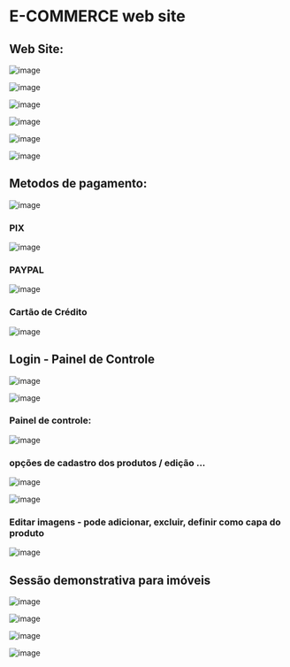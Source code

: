 # E-COMMERCE web site

<h2>Web Site: </h2>

![image](https://github.com/micher12/e-commerce/assets/84326814/255310ec-ad2b-4dfb-9ac1-3abb6bb213ea)

![image](https://github.com/micher12/e-commerce/assets/84326814/acade064-b84c-4913-9348-4e4a7f26a207)

![image](https://github.com/micher12/e-commerce/assets/84326814/98cad7ed-ec55-4801-9bb8-418f637d8522)

![image](https://github.com/micher12/e-commerce/assets/84326814/fa2381f3-5625-4ac3-a727-c4590b7c2504)

![image](https://github.com/micher12/e-commerce/assets/84326814/efd716cd-09d1-4a84-94c1-dcdc8b1304cc)

![image](https://github.com/micher12/e-commerce/assets/84326814/b1f3083e-9ca3-4ab6-9ddf-62a6505a472c)

<h2>Metodos de pagamento: </h2>

![image](https://github.com/micher12/e-commerce/assets/84326814/fb1718a6-d249-4d0e-85c4-301ec66bb86c)

<h3>PIX</h3>

![image](https://github.com/micher12/e-commerce/assets/84326814/9b29621d-3b0a-4eda-999d-be83a4559ab1)

<h3>PAYPAL</h3>

![image](https://github.com/micher12/e-commerce/assets/84326814/614913c5-222a-435b-ba51-1d044566a231)

<h3>Cartão de Crédito</h3>

![image](https://github.com/micher12/e-commerce/assets/84326814/6333857f-4f7d-4fae-8ecf-cd8475714dfa)

<h2>Login - Painel de Controle</h2>

![image](https://github.com/micher12/e-commerce/assets/84326814/c142eb00-3c35-41f2-9089-bf40f0944b2d)

![image](https://github.com/micher12/e-commerce/assets/84326814/5199aa74-29a7-420c-a4bd-3eea29214fda)

<h3>Painel de controle: </h3>

![image](https://github.com/micher12/e-commerce/assets/84326814/43cd5eb8-4cc5-42da-a16b-cfa42e53b2a3)

<h3>opções de cadastro dos produtos / edição ... </h3>

![image](https://github.com/micher12/e-commerce/assets/84326814/96af2de6-a3cf-4680-bef2-2441b47697ae)

![image](https://github.com/micher12/e-commerce/assets/84326814/14a7626c-7785-4a5b-9df8-c6e561655efb)

<h3>Editar imagens - pode adicionar, excluir, definir como capa do produto</h3>

![image](https://github.com/micher12/e-commerce/assets/84326814/655c5171-6247-4595-946f-3aa91751fa05)

<h2>Sessão demonstrativa para imóveis</h2>

![image](https://github.com/micher12/e-commerce/assets/84326814/d7e74d0e-9438-4376-9f34-a02fefca8ed6)

![image](https://github.com/micher12/e-commerce/assets/84326814/df061ed7-f891-4575-bca7-2947d981da14)

![image](https://github.com/micher12/e-commerce/assets/84326814/4157f7c6-7c6a-40c1-b046-28711bf10233)

![image](https://github.com/micher12/e-commerce/assets/84326814/cf417e32-216f-4a8c-97c3-1009a0afdfe1)





